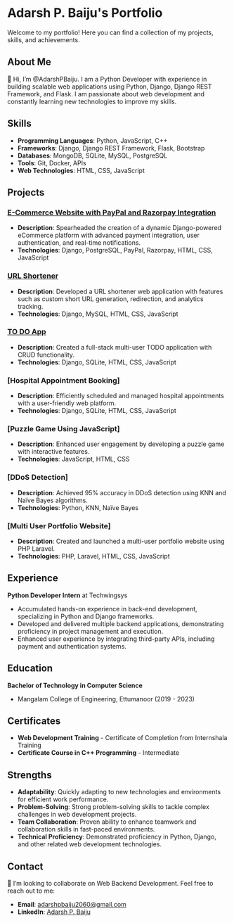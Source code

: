 # Adarsh P. Baiju's Portfolio

Welcome to my portfolio! Here you can find a collection of my projects, skills, and achievements.

## About Me
👋 Hi, I’m @AdarshPBaiju. I am a Python Developer with experience in building scalable web applications using Python, Django, Django REST Framework, and Flask. I am passionate about web development and constantly learning new technologies to improve my skills.

## Skills
- **Programming Languages**: Python, JavaScript, C++
- **Frameworks**: Django, Django REST Framework, Flask, Bootstrap
- **Databases**: MongoDB, SQLite, MySQL, PostgreSQL
- **Tools**: Git, Docker, APIs
- **Web Technologies**: HTML, CSS, JavaScript

## Projects

### [E-Commerce Website with PayPal and Razorpay Integration](https://ecomm-riode.onrender.com/)
- **Description**: Spearheaded the creation of a dynamic Django-powered eCommerce platform with advanced payment integration, user authentication, and real-time notifications.
- **Technologies**: Django, PostgreSQL, PayPal, Razorpay, HTML, CSS, JavaScript

### [URL Shortener](https://shorturl-ibm9.onrender.com/)
- **Description**: Developed a URL shortener web application with features such as custom short URL generation, redirection, and analytics tracking.
- **Technologies**: Django, MySQL, HTML, CSS, JavaScript

### [TO DO App](https://todo-nety.onrender.com/)
- **Description**: Created a full-stack multi-user TODO application with CRUD functionality.
- **Technologies**: Django, SQLite, HTML, CSS, JavaScript

### [Hospital Appointment Booking]
- **Description**: Efficiently scheduled and managed hospital appointments with a user-friendly web platform.
- **Technologies**: Django, SQLite, HTML, CSS, JavaScript

### [Puzzle Game Using JavaScript]
- **Description**: Enhanced user engagement by developing a puzzle game with interactive features.
- **Technologies**: JavaScript, HTML, CSS

### [DDoS Detection]
- **Description**: Achieved 95% accuracy in DDoS detection using KNN and Naïve Bayes algorithms.
- **Technologies**: Python, KNN, Naïve Bayes

### [Multi User Portfolio Website]
- **Description**: Created and launched a multi-user portfolio website using PHP Laravel.
- **Technologies**: PHP, Laravel, HTML, CSS, JavaScript

## Experience

**Python Developer Intern** at Techwingsys
- Accumulated hands-on experience in back-end development, specializing in Python and Django frameworks.
- Developed and delivered multiple backend applications, demonstrating proficiency in project management and execution.
- Enhanced user experience by integrating third-party APIs, including payment and authentication systems.

## Education

**Bachelor of Technology in Computer Science**
- Mangalam College of Engineering, Ettumanoor (2019 - 2023)

## Certificates
- **Web Development Training** - Certificate of Completion from Internshala Training
- **Certificate Course in C++ Programming** - Intermediate

## Strengths
- **Adaptability**: Quickly adapting to new technologies and environments for efficient work performance.
- **Problem-Solving**: Strong problem-solving skills to tackle complex challenges in web development projects.
- **Team Collaboration**: Proven ability to enhance teamwork and collaboration skills in fast-paced environments.
- **Technical Proficiency**: Demonstrated proficiency in Python, Django, and other related web development technologies.

## Contact
💞️ I’m looking to collaborate on Web Backend Development. Feel free to reach out to me:
- **Email**: [adarshpbaiju2060@gmail.com](mailto:adarshpbaiju2060@gmail.com)
- **LinkedIn**: [Adarsh P. Baiju](https://www.linkedin.com/in/adarsh-p-baiju/)
